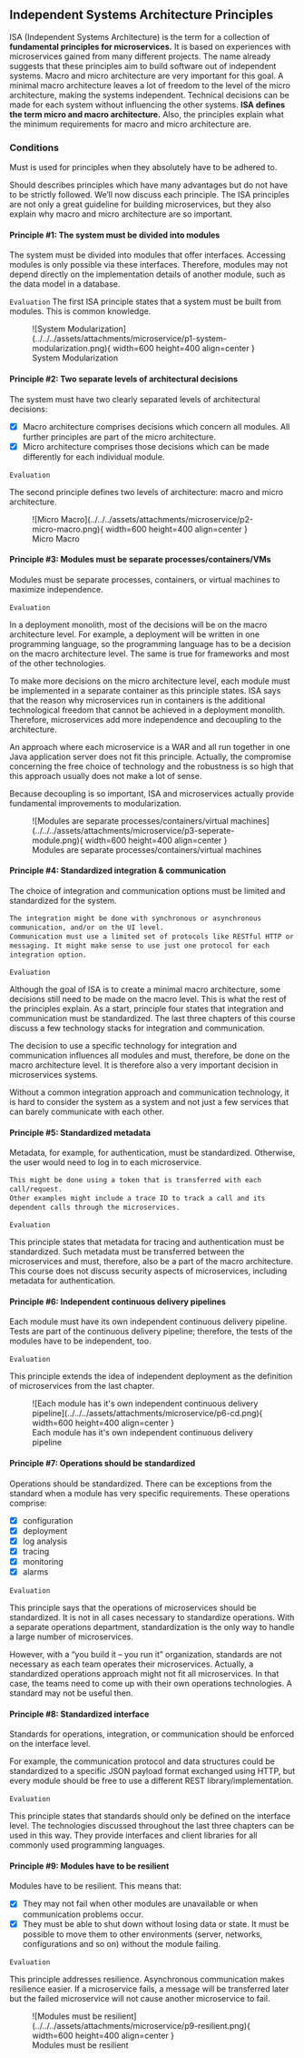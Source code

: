 ## Independent Systems Architecture Principles
ISA (Independent Systems Architecture) is the term for a collection of **fundamental principles for microservices.** It is based on experiences with microservices gained from many different projects.
The name already suggests that these principles aim to build software out of independent systems. Macro and micro architecture are very important for this goal.
A minimal macro architecture leaves a lot of freedom to the level of the micro architecture, making the systems independent. Technical decisions can be made for each system without influencing the other systems.
**ISA defines the term micro and macro architecture.** Also, the principles explain what the minimum requirements for macro and micro architecture are.

### Conditions

Must is used for principles when they absolutely have to be adhered to.

Should describes principles which have many advantages but do not have to be strictly followed. We’ll now discuss each principle. The ISA principles are not only a great guideline for building microservices, but they also explain why macro and micro architecture are so important.

#### Principle #1: The system must be divided into modules

The system must be divided into modules that offer interfaces. Accessing modules is only possible via these interfaces. Therefore, modules may not depend directly on the implementation details of another module, such as the data model in a database.

`Evaluation`
The first ISA principle states that a system must be built from modules. This is common knowledge.

<figure markdown>
![System Modularization](../../../assets/attachments/microservice/p1-system-modularization.png){ width=600 height=400 align=center }
<figcaption>System Modularization</figcaption>
</figure>

#### Principle #2: Two separate levels of architectural decisions

The system must have two clearly separated levels of architectural decisions:

- [x] Macro architecture comprises decisions which concern all modules. All further principles are part of the micro architecture.
- [x] Micro architecture comprises those decisions which can be made differently for each individual module.

`Evaluation`

The second principle defines two levels of architecture: macro and micro architecture.

<figure markdown>
![Micro Macro](../../../assets/attachments/microservice/p2-micro-macro.png){ width=600 height=400 align=center }
<figcaption>Micro Macro</figcaption>
</figure>

#### Principle #3: Modules must be separate processes/containers/VMs

Modules must be separate processes, containers, or virtual machines to maximize independence.

`Evaluation`

In a deployment monolith, most of the decisions will be on the macro architecture level. For example, a deployment will be written in one programming language, so the programming language has to be a decision on the macro architecture level. The same is true for frameworks and most of the other technologies.

To make more decisions on the micro architecture level, each module must be implemented in a separate container as this principle states. ISA says that the reason why microservices run in containers is the additional technological freedom that cannot be achieved in a deployment monolith. Therefore, microservices add more independence and decoupling to the architecture.

An approach where each microservice is a WAR and all run together in one Java application server does not fit this principle. Actually, the compromise concerning the free choice of technology and the robustness is so high that this approach usually does not make a lot of sense.

Because decoupling is so important, ISA and microservices actually provide fundamental improvements to modularization.

<figure markdown>
![Modules are separate processes/containers/virtual machines](../../../assets/attachments/microservice/p3-seperate-module.png){ width=600 height=400 align=center }
<figcaption>Modules are separate processes/containers/virtual machines</figcaption>
</figure>

#### Principle #4: Standardized integration & communication

The choice of integration and communication options must be limited and standardized for the system.

    The integration might be done with synchronous or asynchronous communication, and/or on the UI level.
    Communication must use a limited set of protocols like RESTful HTTP or messaging. It might make sense to use just one protocol for each integration option.

`Evaluation`

Although the goal of ISA is to create a minimal macro architecture, some decisions still need to be made on the macro level. This is what the rest of the principles explain. As a start, principle four states that integration and communication must be standardized. The last three chapters of this course discuss a few technology stacks for integration and communication.

The decision to use a specific technology for integration and communication influences all modules and must, therefore, be done on the macro architecture level. It is therefore also a very important decision in microservices systems.

Without a common integration approach and communication technology, it is hard to consider the system as a system and not just a few services that can barely communicate with each other.

#### Principle #5: Standardized metadata

Metadata, for example, for authentication, must be standardized. Otherwise, the user would need to log in to each microservice.

    This might be done using a token that is transferred with each call/request.
    Other examples might include a trace ID to track a call and its dependent calls through the microservices.

`Evaluation`

This principle states that metadata for tracing and authentication must be standardized. Such metadata must be transferred between the microservices and must, therefore, also be a part of the macro architecture. This course does not discuss security aspects of microservices, including metadata for authentication.

#### Principle #6: Independent continuous delivery pipelines

Each module must have its own independent continuous delivery pipeline. Tests are part of the continuous delivery pipeline; therefore, the tests of the modules have to be independent, too.

`Evaluation`

This principle extends the idea of independent deployment as the definition of microservices from the last chapter.

<figure markdown>
![Each module has it's own independent continuous delivery pipeline](../../../assets/attachments/microservice/p6-cd.png){ width=600 height=400 align=center }
<figcaption>Each module has it's own independent continuous delivery pipeline</figcaption>
</figure>

#### Principle #7: Operations should be standardized

Operations should be standardized. There can be exceptions from the standard when a module has very specific requirements. These operations comprise:

- [x] configuration
- [x] deployment
- [x] log analysis
- [x] tracing
- [x] monitoring
- [x] alarms

`Evaluation`

This principle says that the operations of microservices should be standardized. It is not in all cases necessary to standardize operations. With a separate operations department, standardization is the only way to handle a large number of microservices.

However, with a “you build it – you run it” organization, standards are not necessary as each team operates their microservices. Actually, a standardized operations approach might not fit all microservices. In that case, the teams need to come up with their own operations technologies. A standard may not be useful then.

#### Principle #8: Standardized interface

Standards for operations, integration, or communication should be enforced on the interface level.

For example, the communication protocol and data structures could be standardized to a specific JSON payload format exchanged using HTTP, but every module should be free to use a different REST library/implementation.

`Evaluation`

This principle states that standards should only be defined on the interface level. The technologies discussed throughout the last three chapters can be used in this way. They provide interfaces and client libraries for all commonly used programming languages.

#### Principle #9: Modules have to be resilient

Modules have to be resilient. This means that:

- [x] They may not fail when other modules are unavailable or when communication problems occur.
- [x] They must be able to shut down without losing data or state.
    It must be possible to move them to other environments (server, networks, configurations and so on) without the module failing.

`Evaluation`

This principle addresses resilience. Asynchronous communication makes resilience easier. If a microservice fails, a message will be transferred later but the failed microservice will not cause another microservice to fail.

<figure markdown>
![Modules must be resilient](../../../assets/attachments/microservice/p9-resilient.png){ width=600 height=400 align=center }
<figcaption>Modules must be resilient</figcaption>
</figure>